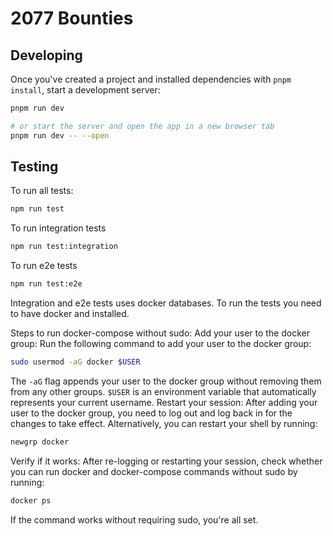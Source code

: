 # 2077 Bounties

## Developing

Once you've created a project and installed dependencies with `pnpm install`, start a development server:

```bash
pnpm run dev

# or start the server and open the app in a new browser tab
pnpm run dev -- --open
```

## Testing

To run all tests:

```bash
npm run test
```

To run integration tests

```bash
npm run test:integration
```

To run e2e tests

```bash
npm run test:e2e
```

Integration and e2e tests uses docker databases. To run the tests you need to have docker and installed.

Steps to run docker-compose without sudo:
Add your user to the docker group: Run the following command to add your user to the docker group:

```bash
sudo usermod -aG docker $USER
```

The `-aG` flag appends your user to the docker group without removing them from any other groups.
`$USER` is an environment variable that automatically represents your current username.
Restart your session: After adding your user to the docker group, you need to log out and log back in for the changes to take effect. Alternatively, you can restart your shell by running:

```bash
newgrp docker
```

Verify if it works: After re-logging or restarting your session, check whether you can run docker and docker-compose commands without sudo by running:

```bash
docker ps
```

If the command works without requiring sudo, you're all set.
